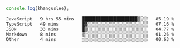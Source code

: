 ```js
console.log(khanguslee);
```

<!--START_SECTION:waka-->

```text
JavaScript   9 hrs 55 mins   █████████████████████▒░░░   85.19 %
TypeScript   49 mins         █▓░░░░░░░░░░░░░░░░░░░░░░░   07.16 %
JSON         33 mins         █▒░░░░░░░░░░░░░░░░░░░░░░░   04.77 %
Markdown     8 mins          ▒░░░░░░░░░░░░░░░░░░░░░░░░   01.26 %
Other        4 mins          ░░░░░░░░░░░░░░░░░░░░░░░░░   00.63 %
```

<!--END_SECTION:waka-->

<!--
**khanguslee/khanguslee** is a ✨ _special_ ✨ repository because its `README.md` (this file) appears on your GitHub profile.

Here are some ideas to get you started:

- 🔭 I’m currently working on ...
- 🌱 I’m currently learning ...
- 👯 I’m looking to collaborate on ...
- 🤔 I’m looking for help with ...
- 💬 Ask me about ...
- 📫 How to reach me: ...
- 😄 Pronouns: ...
- ⚡ Fun fact: ...
-->
